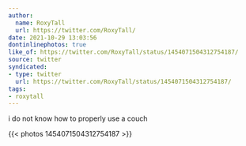 ```yaml
---
author:
  name: RoxyTall
  url: https://twitter.com/RoxyTall/
date: 2021-10-29 13:03:56
dontinlinephotos: true
like_of: https://twitter.com/RoxyTall/status/1454071504312754187/
source: twitter
syndicated:
- type: twitter
  url: https://twitter.com/RoxyTall/status/1454071504312754187/
tags:
- roxytall
---
```


i do not know how to properly use a couch 

{{< photos 1454071504312754187 >}}